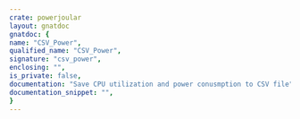 ```yaml
---
crate: powerjoular
layout: gnatdoc
gnatdoc: {
name: "CSV_Power",
qualified_name: "CSV_Power",
signature: "csv_power",
enclosing: "",
is_private: false,
documentation: "Save CPU utilization and power conusmption to CSV file",
documentation_snippet: "",
}
---
```

